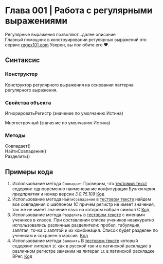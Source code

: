# Глава 001 | Работа с регулярными выражениями
Регулярные выражения позволяют...далее описание  
Главный помощник в конструировании регулярных выражений это сервис [regex101.com](https://regex101.com/) Уверен, вы полюбите его ❤.

## Синтаксис
### Конструктор
Конструктор регулярного выражения на основании паттерна регулярного выражения.

### Свойства объекта
ИгнорироватьРегистр (значение по умолчанию Истина)

Многострочный (значение по умолчанию Истина)

### Методы
Совпадает()  
НайтиСовпадения()  
Разделить()  

## Примеры кода
1. Использование метода `Совпадает` Проверим, что [тестовый текст](../ADD/text-1.txt) содержит одновременно наименование конфигурации _Бухгалтерия предприятия_ и номер версии _3.0.75.109_ [Код](../SRC/Sample001_01.os)
2. Использование метода `НайтиСовпадения` в [тестовом тексте](../ADD/text-1.txt) найдем все совпадения с шаблоном _1С_ причем регистр не имеет значения, так же не имеет значение язык на котором набран символ С [Код](../SRC/Sample001_02.os)
3. Использование метода `Разделить` в [тестовом тексте](../ADD/text-2.txt) с именами учеников в классе. При составлении списка учеников неаккуратно использовались различные разделители: пробел, табуляция, запятая, точка с запятой и их комбинация. Список будет разделен по ученикам и сохранен в массив. [Код](../SRC/Sample001_03.os)
4. Использование метода `Заменить` В [тестовом тексте](../ADD/text-1.txt) который содержит литерал `1С` как в русской так и в латинской раскладке в различном регистре заменим на литерал `1С` в латинской раскладке ВРег. [Код](../SRC/Sample001_04.os)